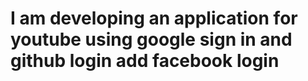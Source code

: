 # I am developing an application for youtube using google sign in and github login add facebook login